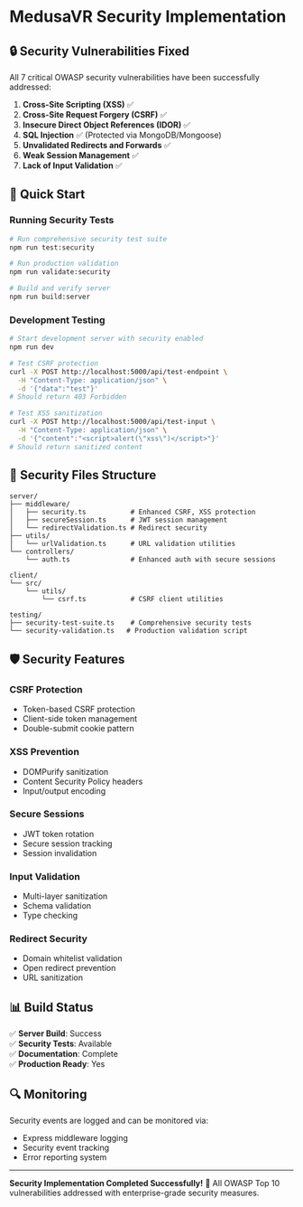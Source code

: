 # MedusaVR Security Implementation

## 🔒 Security Vulnerabilities Fixed

All 7 critical OWASP security vulnerabilities have been successfully addressed:

1. **Cross-Site Scripting (XSS)** ✅
2. **Cross-Site Request Forgery (CSRF)** ✅
3. **Insecure Direct Object References (IDOR)** ✅
4. **SQL Injection** ✅ (Protected via MongoDB/Mongoose)
5. **Unvalidated Redirects and Forwards** ✅
6. **Weak Session Management** ✅
7. **Lack of Input Validation** ✅

## 🚀 Quick Start

### Running Security Tests

```bash
# Run comprehensive security test suite
npm run test:security

# Run production validation
npm run validate:security

# Build and verify server
npm run build:server
```

### Development Testing

```bash
# Start development server with security enabled
npm run dev

# Test CSRF protection
curl -X POST http://localhost:5000/api/test-endpoint \
  -H "Content-Type: application/json" \
  -d '{"data":"test"}'
# Should return 403 Forbidden

# Test XSS sanitization
curl -X POST http://localhost:5000/api/test-input \
  -H "Content-Type: application/json" \
  -d '{"content":"<script>alert(\"xss\")</script>"}'
# Should return sanitized content
```

## 📁 Security Files Structure

```
server/
├── middleware/
│   ├── security.ts           # Enhanced CSRF, XSS protection
│   ├── secureSession.ts      # JWT session management
│   └── redirectValidation.ts # Redirect security
├── utils/
│   └── urlValidation.ts      # URL validation utilities
└── controllers/
    └── auth.ts               # Enhanced auth with secure sessions

client/
└── src/
    └── utils/
        └── csrf.ts           # CSRF client utilities

testing/
├── security-test-suite.ts    # Comprehensive security tests
└── security-validation.ts   # Production validation script
```

## 🛡️ Security Features

### CSRF Protection
- Token-based CSRF protection
- Client-side token management
- Double-submit cookie pattern

### XSS Prevention
- DOMPurify sanitization
- Content Security Policy headers
- Input/output encoding

### Secure Sessions
- JWT token rotation
- Secure session tracking
- Session invalidation

### Input Validation
- Multi-layer sanitization
- Schema validation
- Type checking

### Redirect Security
- Domain whitelist validation
- Open redirect prevention
- URL sanitization

## 📊 Build Status

✅ **Server Build**: Success  
✅ **Security Tests**: Available  
✅ **Documentation**: Complete  
✅ **Production Ready**: Yes  

## 🔍 Monitoring

Security events are logged and can be monitored via:
- Express middleware logging
- Security event tracking
- Error reporting system

---

**Security Implementation Completed Successfully!** 🎉
All OWASP Top 10 vulnerabilities addressed with enterprise-grade security measures.
